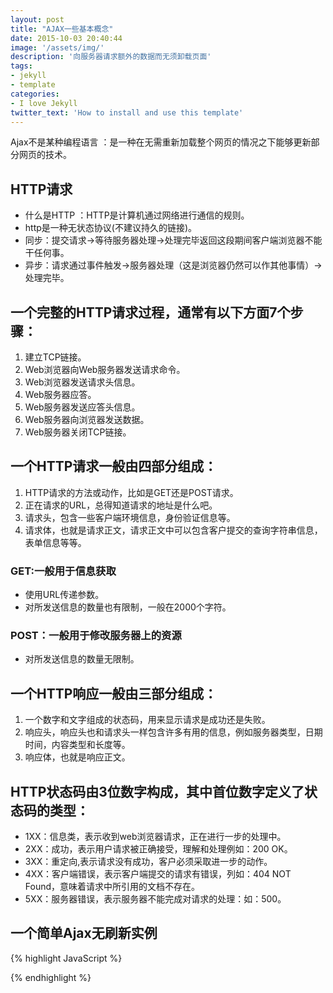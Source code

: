 ```yaml
---
layout: post
title: "AJAX一些基本概念"
date: 2015-10-03 20:40:44
image: '/assets/img/'
description: '向服务器请求额外的数据而无须卸载页面'
tags:
- jekyll 
- template 
categories:
- I love Jekyll
twitter_text: 'How to install and use this template'
---
```


Ajax不是某种编程语言 ：是一种在无需重新加载整个网页的情况之下能够更新部分网页的技术。

## HTTP请求

- 什么是HTTP ：HTTP是计算机通过网络进行通信的规则。
- http是一种无状态协议(不建议持久的链接)。
- 同步：提交请求->等待服务器处理->处理完毕返回这段期间客户端浏览器不能干任何事。
- 异步：请求通过事件触发->服务器处理（这是浏览器仍然可以作其他事情）->处理完毕。

## 一个完整的HTTP请求过程，通常有以下方面7个步骤：

1. 建立TCP链接。
2. Web浏览器向Web服务器发送请求命令。
3. Web浏览器发送请求头信息。
4. Web服务器应答。
5. Web服务器发送应答头信息。
6. Web服务器向浏览器发送数据。
7. Web服务器关闭TCP链接。

## 一个HTTP请求一般由四部分组成：

1. HTTP请求的方法或动作，比如是GET还是POST请求。
2. 正在请求的URL，总得知道请求的地址是什么吧。
3. 请求头，包含一些客户端环境信息，身份验证信息等。
4. 请求体，也就是请求正文，请求正文中可以包含客户提交的查询字符串信息，表单信息等等。

### GET:一般用于信息获取

- 使用URL传递参数。
- 对所发送信息的数量也有限制，一般在2000个字符。

### POST：一般用于修改服务器上的资源

- 对所发送信息的数量无限制。

## 一个HTTP响应一般由三部分组成：

1. 一个数字和文字组成的状态码，用来显示请求是成功还是失败。
2. 响应头，响应头也和请求头一样包含许多有用的信息，例如服务器类型，日期时间，内容类型和长度等。
3. 响应体，也就是响应正文。

## HTTP状态码由3位数字构成，其中首位数字定义了状态码的类型：

- 1XX：信息类，表示收到web浏览器请求，正在进行一步的处理中。
- 2XX：成功，表示用户请求被正确接受，理解和处理例如：200 OK。
- 3XX：重定向,表示请求没有成功，客户必须采取进一步的动作。
- 4XX：客户端错误，表示客户端提交的请求有错误，列如：404 NOT Found，意味着请求中所引用的文档不存在。
- 5XX：服务器错误，表示服务器不能完成对请求的处理：如：500。

## 一个简单Ajax无刷新实例
{% highlight JavaScript %}
<script>
	var oBtn = document.getElementById('btn');
	var oDiv = document.getElementById('div1');
	var oImg = document.getElementById('img1');
	oBtn.onclick = function(){
		//显示加载图片
		oImg.style.display = "block";
		//用xhr连接php，并且获取php数据

		//1.生成xhr对象
		var xhr = new XMLHttpRequest();

		//2.给xhr加readystatchange事件
		xhr.onreadystatechange = function(){
			if(xhr.readyState == 4 && xhr.status == 200){
				//5.用xhr获取从php响应的数据
				oImg.style.display = "none"; //隐藏图片
				oDiv.innerHTML = xhr.responseText;
			}
		}

		//3.用xhr的open方法准备如何连接php页面
		xhr.open("get","index.php",true);    

		//4.用xhr的send方法真正向index.php发起get请求
		xhr.send();

	}
</script>
{% endhighlight %}






